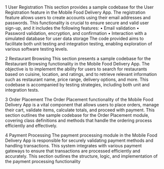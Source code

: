 1 User Registration
This section provides a sample codebase for the User Registration feature
in the Mobile Food Delivery App. The registration feature allows users to
create accounts using their email addresses and passwords. This functionality
is crucial to ensure secure and valid user sign-up, and it includes the following
features:
• Email validation
• Password validation, encryption, and confirmation
• Interaction with a simulated database for user data storage
The code provided aims to facilitate both unit testing and integration
testing, enabling exploration of various software testing levels.

2 Restaurant Browsing
This section presents a sample codebase for the Restaurant Browsing
functionality in the Mobile Food Delivery App. The objective is to implement
the ability for users to search for restaurants based on cuisine, location, and
ratings, and to retrieve relevant information such as restaurant name, price
range, delivery options, and more. This codebase is accompanied by testing
strategies, including both unit and integration tests.

3 Order Placement
The Order Placement functionality of the Mobile Food Delivery App is a
vital component that allows users to place orders, manage their cart, validate
items, calculate totals, and proceed with payment. This section outlines the
sample codebase for the Order Placement module, covering class definitions
and methods that handle the ordering process efficiently and effectively.

4 Payment Processing
The payment processing module in the Mobile Food Delivery App is responsible for securely validating payment methods and handling transactions. 
This system integrates with various payment gateways to ensure that transactions
are processed efficiently and accurately. This section outlines the structure,
logic, and implementation of the payment processing functionality
